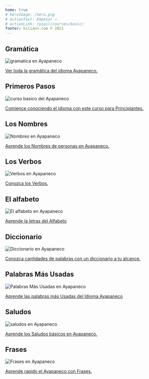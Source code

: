 ```yaml
---
home: true
# heroImage: /hero.png
# actionText: Empezar →
# actionLink: /pipil/courses/basic/
footer: kiliann.com © 2021 
---
```


<div class="features">
  <div class="feature">
    <h2>Gramática </h2>
    <img src="/home/grammar.jpg" alt="gramatica en Ayapaneco">
    <p><a href="/mx/ayapaneco/grammar/guide/">Ver toda la gramática del idioma Ayapaneco.</a></p>
  </div>
  <div class="feature">
    <h2>Primeros Pasos</h2>
    <img src="/home/courses.jpg" alt="curso basico del Ayapaneco">
    <p><a href="/mx/ayapaneco/courses/basic/">Comience conociendo el idioma con este curso para Principiantes.</a></p>
  </div>
  <div class="feature">
    <h2>Los Nombres</h2>
    <img src="/home/people.jpg" alt="Nombres en Ayapaneco">
    <p><a href="/mx/ayapaneco/vocabulary/people/">Aprende los Nombres de personas en Ayapaneco.</a></p>
  </div>
   <div class="feature">
    <h2>Los Verbos </h2>
    <img src="/home/verbs.png" alt="Verbos en Ayapaneco">
    <p><a href="/mx/ayapaneco/grammar/verbs/">Conozca los Verbos.</a></p>
  </div>
  <div class="feature">
    <h2>El alfabeto</h2>
    <img src="/home/alphabet.jpg" alt="El alfabeto en Ayapaneco">
    <p><a href="/mx/ayapaneco/grammar/alphabet/">Aprende la letras del Alfabeto</a></p>
  </div>
     <div class="feature">
    <h2>Diccionario</h2>
    <img src="/home/dictionary.jpg" alt="Diccionario en Ayapaneco">
    <p><a href="/mx/ayapaneco/dictionary/">Conozca cantidades de palabras con un diccionario a tu alcance.</a></p>
  </div>
  <div class="feature">
    <h2>Palabras Más Usadas</h2>
    <img src="/home/more_used.jpg" alt="Palabras Más Usadas en Ayapaneco">
    <p><a href="/mx/ayapaneco/vocabulary/more_used/">Aprende las palabras más Usadas del Idioma Ayapaneco</a></p>
  </div>
    <div class="feature">
    <h2>Saludos</h2>
    <img src="/home/greetings.jpg" alt="saludos en Ayapaneco">
    <p><a href="/mx/ayapaneco/vocabulary/greetings/">Aprende los Saludos básicos en Ayapaneco.</a></p>
  </div>
   <div class="feature">
    <h2>Frases</h2>
    <img src="/home/phrases.jpg" alt="Frases en Ayapaneco">
    <p><a href="/mx/ayapaneco/vocabulary/phrases/">Aprende rapido el Ayapaneco con Frases.</a></p>
  </div>
</div>

<!-- <counter/> -->